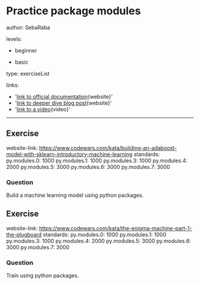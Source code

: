 # Practice package modules
author: SebaRaba

levels:

  - beginner

  - basic


type: exerciseList


links:

  - '[link to official documentation](https://docs.python.org/3/tutorial/modules.html){website}'
  - '[link to deeper dive blog post](https://docs.python.org/3/tutorial/modules.html){website}'
  - '[link to a video](https://www.youtube.com/watch?v=V-GZxNLOMXs){video}'


---
## Exercise
website-link: https://www.codewars.com/kata/building-an-adaboost-model-with-sklearn-introductory-machine-learning
standards:
    py.modules.0: 1000
    py.modules.1: 1000
    py.modules.3: 1000
    py.modules.4: 2000
    py.modules.5: 3000
    py.modules.6: 3000
    py.modules.7: 3000

### Question
Build a machine learning model using python packages.


## Exercise
website-link: https://www.codewars.com/kata/the-enigma-machine-part-1-the-plugboard
standards:
    py.modules.0: 1000
    py.modules.1: 1000
    py.modules.3: 1000
    py.modules.4: 2000
    py.modules.5: 3000
    py.modules.6: 3000
    py.modules.7: 3000
### Question
Train using python packages.
